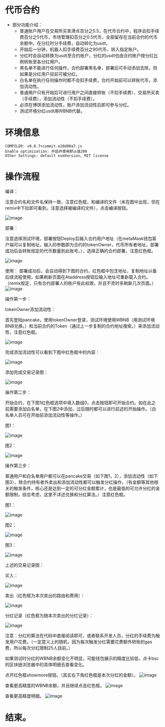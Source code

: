 # 代币合约

- 部分功能介绍：
  - 普通账户用户在交易所买卖滑点百分之5.5，在代币合约中，程序会扣手续费百分之5代币，市场管理扣百分之0.5代币，全部留存在当前合约的代币余额中。在分红时分手续费，自动转化为usdt。
  - 开始后一分钟，机器人扣手续费百分之90代币，转入指定账户。
  - 分红时会自动转换为usdt至合约账户，分红的usdt也由合约账户按分红比例转账至各分红用户。
  - 黑名单不能进行任何操作，合约部署黑名单，部署后可手动添加去除，但如果是分红用户目前可被分红。
  - 白名单在执行任何操作时都不会扣手续费，合约开始前可以转账代币，添加流动性。
  - 普通用户只有开始后可进行用户之间直接转账（不扣手续费），交易所买卖（手续费），添加流动性（不扣手续费）。
  - 必须在博饼添加流动性，账户添加流动性后即可参与分红。
  - 测试环境分红usdt用WBNB代替。



# 环境信息

```
COMPILER: v0.8.7+commit.e28d00a7.js
Enable optimization: 开启并使用默认值200
Other Settings: default evmVersion, MIT license
```


# 操作流程

编译：

注意合约名和文件名保持一致，注意红色框，和编译的文件（未在图中出现，但在remix中下拉即可看到，注意选择被编译的文件），点击编译按钮。

![image](https://user-images.githubusercontent.com/22724090/183380138-81a15619-7e89-42c0-b38d-da8d223fa280.png)

部署：

注意选择测试环境，部署按钮Deploy后输入合约用户地址（在metaMask钱包客户端可以复制地址，输入的参数即为合约的tokenOwner，代币所有者地址，部署成功后会转账规定的代币数量到此账号。），选择正确的合约部署，注意红色框。

![image](https://user-images.githubusercontent.com/22724090/183381629-0085a33f-0492-409f-bd55-2e542540c655.png)

使用：
部署成功后，会自动得到下图的合约，红色框中包含地址，复制地址以备后续流程使用，如果刷新页面在Ataddress按钮后输入地址可重新载入合约。（remix规定，只有合约部署人的账户有此权限，并且不灵时多刷新几次页面。）
![image](https://user-images.githubusercontent.com/22724090/183559760-0641e2fa-4c10-4133-9767-1c1e65497a9c.png)

操作第一步：

tokenOwner添加流动性：

首先登陆pancake，使用tokenOwner登录，测试环境使用WBNB（用测试环境BNB兑换。）和当前合约的Token（通过上一步复制的合约地址搜索。）来添加流动性，注意红色框。

![image](https://user-images.githubusercontent.com/22724090/183578261-7c2633df-c96f-4a4d-bddd-28f22693290b.png)

完成添加流动性可以看到下图中红色框中的内容：

![image](https://user-images.githubusercontent.com/22724090/183579288-d6230dc6-21a8-4f64-9155-92fc7b93d793.png)

添加完成交易记录图：

![image](https://user-images.githubusercontent.com/22724090/183583967-8b05527d-2b3e-49f7-adc9-eaa078992691.png)



操作第二步：

开始合约，在下图1红色框选项中填入数组0，点击按钮即可开始合约。如在此之前需要添加白名单，在下图2中添加，过后随时都可以进行前述的开始操作。（白名单人员可在开始前添加流动性等操作。）

图1：

![image](https://user-images.githubusercontent.com/22724090/183579830-54195332-b9ab-4c94-af24-7fd158aa9a1c.png)

图2：

![image](https://user-images.githubusercontent.com/22724090/183580386-e274a204-e8c8-4b9f-ba13-586fc8b28f0a.png)


操作第三步：

普通用户和白名单用户都可以在pancake交易（如下图1，2），添加流动性（如下图3），除合约持有者外卖出和添加流动性都可以触发分红操作，（有金额等其他相关的触发条件，核心还是达到一定的可分红金额累计，也是最低的可允许分红的金额限制，综合考虑，这里不详述兑换和分红算法。）注意红色框。

图1：

![image](https://user-images.githubusercontent.com/22724090/183581165-06e2c0b6-f962-4ae2-b62f-9f75bdd449e1.png)

图2：

![image](https://user-images.githubusercontent.com/22724090/183582533-3e2c0183-34db-4fff-9844-ca55c3a2c653.png)

图3：

![image](https://user-images.githubusercontent.com/22724090/183582777-10aac5b7-c3f7-4e75-b3d5-67d1ebc8bc08.png)

上述的交易记录图：

买入：

![image](https://user-images.githubusercontent.com/22724090/183584634-5abb7663-c1f1-4e54-a9f2-8cb2d8914ccb.png)

卖出（红色框为本次卖出的路由和费用）：

![image](https://user-images.githubusercontent.com/22724090/183584777-d2ca1033-dfec-45ff-885c-724212b08d44.png)

分红记录（红色框为随本次卖出的分红记录）：

![image](https://user-images.githubusercontent.com/22724090/183585066-b52f9d53-6b38-4b1a-aaca-6f7afa32ebec.png)

注意：分红的算法在代码中直接阅读即可，或者联系开发人员，分红的手续费为触发用户花费。（一定意义上的随机，因为每次触发分红需要花费额外转账的gas费，所以每次分红限制25人目前。）

如果测试时分红的WBNB余额变化不明显，可能钱包展示的精度比较低，点卡bsc的区块链浏览器中的具体明细去查看变化。

点开红色框showmore按钮。（其实右下角红色框是本次分红的金额）。
![image](https://user-images.githubusercontent.com/22724090/183612314-2545a4fb-6c72-48a8-a9e1-0f9830769f03.png)

查看更高精度的WBNB余额，并且继续点击红色框。
![image](https://user-images.githubusercontent.com/22724090/183612716-d4c53879-c953-41b5-966d-f54d22fa963d.png)

查看更高精度明细。
![image](https://user-images.githubusercontent.com/22724090/183612953-08510577-3092-4850-a9ad-2fd08420a18e.png)


# 结束。
